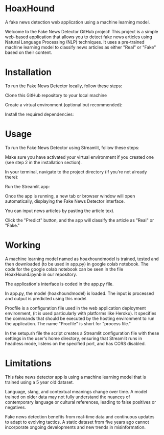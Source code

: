 # HoaxHound
A fake news detection web application using a machine learning model.

Welcome to the Fake News Detector GitHub project! This project is a simple web-based application that allows you to 
detect fake news articles using Natural Language Processing (NLP) techniques. It uses a pre-trained machine 
learning model to classify news articles as either "Real" or "Fake" based on their content.


# Installation

To run the Fake News Detector locally, follow these steps:

Clone this GitHub repository to your local machine

Create a virtual environment (optional but recommended):

Install the required dependencies:


# Usage

To run the Fake News Detector using Streamlit, follow these steps:

Make sure you have activated your virtual environment if you created one (see step 2 in the installation section).

In your terminal, navigate to the project directory (if you're not already there):

Run the Streamlit app:

Once the app is running, a new tab or browser window will open automatically, displaying the Fake News Detector interface.

You can input news articles by pasting the article text.

Click the "Predict" button, and the app will classify the article as "Real" or "Fake."


# Working 

A machine learning model named as hoaxhoundmodel is trained, tested and then downloaded (to be used in app.py) in google colab notebook.
The code for the google colab notebook can be seen in the file HoaxHound.ipynb in our repository.

The application's interface is coded in the app.py file.

In app.py, the model (hoaxhoundmodel) is loaded. The input is processed and output is predicted 
using this model. 

Procfile is a configuration file used in the web application deployment environment, (it is used particularly with platforms like Heroku). 
It specifies the commands that should be executed by the hosting environment to run the application. The name "Procfile" is short for 
"process file."

In the setup.sh file the script creates a Streamlit configuration file with these settings in the user's home directory,
ensuring that Streamlit runs in headless mode, listens on the specified port, and has CORS disabled.


# Limitations

This fake news detector app is using a machine learning model that is trained using a 5 year old dataset.

Language, slang, and contextual meanings change over time. A model trained on older data may not fully 
understand the nuances of contemporary language or cultural references, leading to false positives or negatives.

Fake news detection benefits from real-time data and continuous updates to adapt to evolving tactics. A static dataset
from five years ago cannot incorporate ongoing developments and new trends in misinformation.






